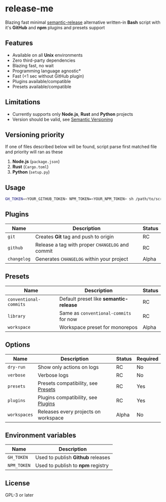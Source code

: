 # release-me

Blazing fast minimal [semantic-release](https://github.com/semantic-release/semantic-release) alternative written-in **Bash** script with it's **GitHub** and **npm** plugins and presets support

## Features

- Available on all **Unix** environments
- Zero third-party dependencies
- Blazing fast, no wait
- Programming language agnostic\*
- Fast (<1 sec without GitHub plugin)
- Plugins available/compatible
- Presets available/compatible

## Limitations

- Currently supports only **Node.js**, **Rust** and **Python** projects
- Version should be valid, see [Semantic Versioning](https://semver.org)

## Versioning priority

If one of files described below will be found, script parse first matched file and priority will ran as these

1. **Node.js** (`package.json`)
2. **Rust** (`Cargo.toml`)
3. **Python** (`setup.py`)

## Usage

```sh
GH_TOKEN=<YOUR_GITHUB_TOKEN> NPM_TOKEN=<YOUR_NPM_TOKEN> sh /path/to/script/release.sh --preset=conventional-commits
```

## Plugins

| Name        | Description                                      | Status |
| ----------- | ------------------------------------------------ | ------ |
| `git`       | Creates **Git** tag and push to origin           | RC     |
| `github`    | Release a tag with proper `CHANGELOG` and commit | RC     |
| `changelog` | Generates `CHANGELOG` within your project        | Alpha  |

## Presets

| Name                   | Description                              | Status |
| ---------------------- | ---------------------------------------- | ------ |
| `conventional-commits` | Default preset like **semantic-release** | RC     |
| `library`              | Same as `conventional-commits` for now   | RC     |
| `workspace`            | Workspace preset for monorepos           | Alpha  |

## Options

| Name         | Description                                    | Status | Required |
| ------------ | ---------------------------------------------- | ------ | -------- |
| `dry-run`    | Show only actions on logs                      | RC     | No       |
| `verbose`    | Verbose logs                                   | RC     | No       |
| `presets`    | Presets compatibility, see [Presets](#presets) | RC     | Yes      |
| `plugins`    | Plugins compatibility, see [Plugins](#plugins) | RC     | Yes      |
| `workspaces` | Releases every projects on workspace           | Alpha  | No       |

## Environment variables

| Name        | Description                         |
| ----------- | ----------------------------------- |
| `GH_TOKEN`  | Used to publish **Github** releases |
| `NPM_TOKEN` | Used to publish to **npm** registry |

## License

GPL-3 or later
